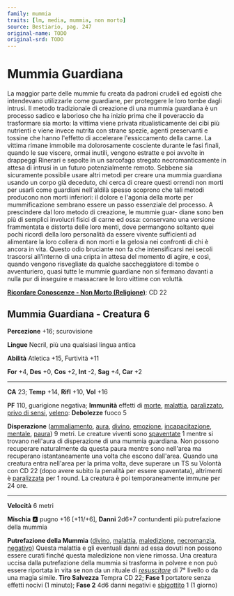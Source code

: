 ```yaml
---
family: mummia
traits: [lm, media, mummia, non morto]
source: Bestiario, pag. 247
original-name: TODO
original-srd: TODO
---
```


# Mummia Guardiana

La maggior parte delle mummie fu creata da padroni crudeli ed egoisti che intendevano utilizzarle come guardiane, per proteggere le loro tombe dagli intrusi. Il metodo tradizionale di creazione di una mummia guardiana è un processo sadico e laborioso che ha inizio prima che il poveraccio da trasformare sia morto: la vittima viene privata ritualisticamente dei cibi più nutrienti e viene invece nutrita con strane spezie, agenti preservanti e tossine che hanno l'effetto di accelerare l'essiccamento della carne. La vittima rimane immobile ma dolorosamente cosciente durante le fasi finali, quando le sue viscere, ormai inutili, vengono estratte e poi avvolte in drappeggi Rinerari e sepolte in un sarcofago stregato necromanticamente in attesa di intrusi in un futuro potenzialmente remoto. Sebbene sia sicuramente possibile usare altri metodi per creare una mummia guardiana usando un corpo già deceduto, chi cerca di creare questi orrendi non morti per usarli come guardiani nell'aldilà spesso scoprono che tali metodi producono non morti inferiori: il dolore e l'agonia della morte per mummificazione sembrano essere un passo essenziale del processo. A prescindere dal loro metodo di creazione, le mummie guar- diane sono ben più di semplici involucri fisici di carne ed ossa: conservano una versione frammentata e distorta delle loro menti, dove permangono soltanto quei pochi ricordi della loro personalità da essere vivente sufficienti ad alimentare la loro collera di non morti e la gelosia nei confronti di chi è ancora in vita. Questo odio bruciante non fa che intensificarsi nei secoli trascorsi all'interno di una cripta in attesa del momento di agire, e così, quando vengono risvegliate da qualche saccheggiatore di tombe o avventuriero, quasi tutte le mummie guardiane non si fermano davanti a nulla pur di inseguire e massacrare le loro vittime con voluttà.

**[Ricordare Conoscenze - Non Morto (Religione)](/azioni/ricordare-conoscenze)**: CD 22

## Mummia Guardiana - Creatura 6

**Percezione** +16; scurovisione

**Lingue** Necril, più una qualsiasi lingua antica

**Abilità** Atletica +15, Furtività +11

**For** +4, **Des** +0, **Cos** +2, **Int** -2, **Sag** +4, **Car** +2

***

**CA** 23; **Temp** +14, **Rifl** +10, **Vol** +16

**PF** 110, guarigione negativa; **Immunità** effetti di [morte](/tratti/morte), [malattia](/tratti/malattia), [paralizzato](/condizioni/paralizzato), [privo di sensi](/condizioni/privo-di-sensi), [veleno](/tratti/veleno): **Debolezze** fuoco 5

**Disperazione** ([ammaliamento](/tratti/ammaliamento), [aura](/tratti/aura), [divino](/tratti/divino), [emozione](/tratti/emozione), [incapacitazione](/tratti/incapacitazione), [mentale](/tratti/mentale), [paura](/tratti/paura)) 9 metri. Le creature viventi sono [spaventate](/condizioni/spaventato) 1 mentre si trovano nell'aura di disperazione di una mummia guardiana. Non possono recuperare naturalmente da questa paura mentre sono nell'area ma recuperano istantaneamente una volta che escono dall'area. Quando una creatura entra nell'area per la prima volta, deve superare un TS su Volontà con CD 22 (dopo avere subito la penalità per essere spaventata), altrimenti è [paralizzata](/condizioni/paralizzato) per 1 round. La creatura è poi temporaneamente immune per 24 ore.

***

**Velocità** 6 metri

**Mischia** :a: pugno +16 \[+11/+6], **Danni** 2d6+7 contundenti più putrefazione della mummia

**Putrefazione della Mummia** ([divino](/tratti/divino), [malattia](/tratti/malattia), [maledizione](/tratti/maledizione), [necromanzia](/tratti/necromanzia), [negativo](/tratti/negativo)) Questa malattia e gli eventuali danni ad essa dovuti non possono essere curati finché questa maledizione non viene rimossa. Una creatura uccisa dalla putrefazione della mummia si trasforma in polvere e non può essere riportata in vita se non da un rituale di *[resuscitare](/incantesimi/rituali)* di 7° livello o da una magia simile. **Tiro Salvezza** Tempra CD 22; **Fase 1** portatore senza effetti nocivi (1 minuto); **Fase 2** 4d6 danni negativi e [sbigottito](/condizioni/sbigottito) 1 (1 giorno)
